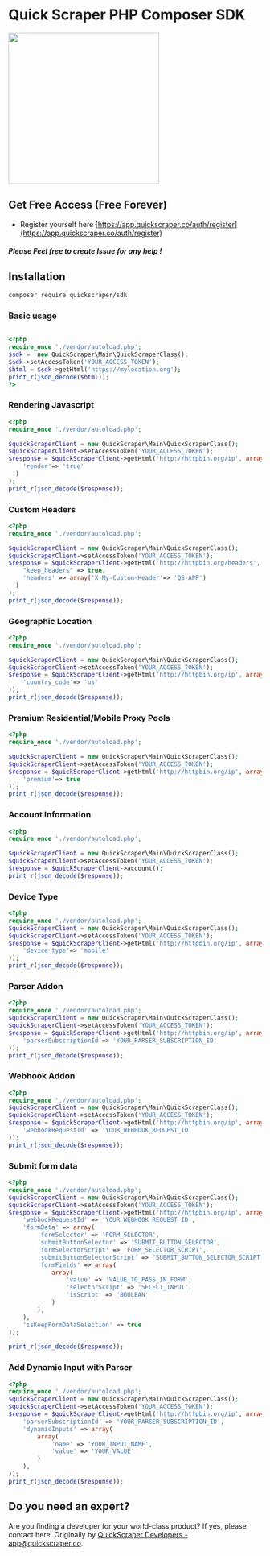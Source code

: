 # Quick Scraper PHP Composer SDK

<img src='https://app.quickscraper.co/assets/images/quick_scraper_logo_3.png' width='300' />


## Get Free Access (Free Forever)

* Register yourself here [https://app.quickscraper.co/auth/register](https://app.quickscraper.co/auth/register)

##### Please Feel free to create Issue for any help !


## Installation

``` bash
composer require quickscraper/sdk
```

### Basic usage


```php

<?php
require_once './vendor/autoload.php';
$sdk =  new QuickScraper\Main\QuickScraperClass();
$sdk->setAccessToken('YOUR_ACCESS_TOKEN');
$html = $sdk->getHtml('https://mylocation.org');
print_r(json_decode($html));
?>
```
### Rendering Javascript

```php
<?php
require_once './vendor/autoload.php';

$quickScraperClient = new QuickScraper\Main\QuickScraperClass();
$quickScraperClient->setAccessToken('YOUR_ACCESS_TOKEN');
$response = $quickScraperClient->getHtml('http://httpbin.org/ip', array(
    'render'=> 'true'
  )
);
print_r(json_decode($response));

```

### Custom Headers

```php
<?php
require_once './vendor/autoload.php';

$quickScraperClient = new QuickScraper\Main\QuickScraperClass();
$quickScraperClient->setAccessToken('YOUR_ACCESS_TOKEN');
$response = $quickScraperClient->getHtml('http://httpbin.org/headers', array(
    "keep_headers" => true,
    'headers' => array('X-My-Custom-Header'=> 'QS-APP')
  )
);
print_r(json_decode($response));

```

### Geographic Location

```php
<?php
require_once './vendor/autoload.php';

$quickScraperClient = new QuickScraper\Main\QuickScraperClass();
$quickScraperClient->setAccessToken('YOUR_ACCESS_TOKEN');
$response = $quickScraperClient->getHtml('http://httpbin.org/ip', array(
    'country_code'=> 'us'
));
print_r(json_decode($response));
```

### Premium Residential/Mobile Proxy Pools

``` php
<?php
require_once './vendor/autoload.php';

$quickScraperClient = new QuickScraper\Main\QuickScraperClass();
$quickScraperClient->setAccessToken('YOUR_ACCESS_TOKEN');
$response = $quickScraperClient->getHtml('http://httpbin.org/ip', array(
    'premium'=> true
));
print_r(json_decode($response));
```

### Account Information

``` php
<?php
require_once './vendor/autoload.php';

$quickScraperClient = new QuickScraper\Main\QuickScraperClass();
$quickScraperClient->setAccessToken('YOUR_ACCESS_TOKEN');
$response = $quickScraperClient->account();
print_r(json_decode($response));
```

### Device Type

``` php
<?php
require_once './vendor/autoload.php';
$quickScraperClient = new QuickScraper\Main\QuickScraperClass();
$quickScraperClient->setAccessToken('YOUR_ACCESS_TOKEN');
$response = $quickScraperClient->getHtml('http://httpbin.org/ip', array(
    'device_type'=> 'mobile'
));
print_r(json_decode($response));
```
### Parser Addon

``` php
<?php
require_once './vendor/autoload.php';
$quickScraperClient = new QuickScraper\Main\QuickScraperClass();
$quickScraperClient->setAccessToken('YOUR_ACCESS_TOKEN');
$response = $quickScraperClient->getHtml('http://httpbin.org/ip', array(
    'parserSubscriptionId'=> 'YOUR_PARSER_SUBSCRIPTION_ID'
));
print_r(json_decode($response));
```
### Webhook Addon

``` php
<?php
require_once './vendor/autoload.php';
$quickScraperClient = new QuickScraper\Main\QuickScraperClass();
$quickScraperClient->setAccessToken('YOUR_ACCESS_TOKEN');
$response = $quickScraperClient->getHtml('http://httpbin.org/ip', array(
    'webhookRequestId' => 'YOUR_WEBHOOK_REQUEST_ID'
));
print_r(json_decode($response));
```

### Submit form data
``` php
<?php
require_once './vendor/autoload.php';
$quickScraperClient = new QuickScraper\Main\QuickScraperClass();
$quickScraperClient->setAccessToken('YOUR_ACCESS_TOKEN');
$response = $quickScraperClient->getHtml('http://httpbin.org/ip', array(
    'webhookRequestId' => 'YOUR_WEBHOOK_REQUEST_ID',
    'formData' => array(
        'formSelector' => 'FORM_SELECTOR',
        'submitButtonSelector' => 'SUBMIT_BUTTON_SELECTOR',
        'formSelectorScript' => 'FORM_SELECTOR_SCRIPT',
        'submitButtonSelectorScript' => 'SUBMIT_BUTTON_SELECTOR_SCRIPT',
        'formFields' => array(
            array(
                'value' => 'VALUE_TO_PASS_IN_FORM',
                'selectorScript' => 'SELECT_INPUT',
                'isScript' => 'BOOLEAN'
            )
        ),
    ),
    'isKeepFormDataSelection' => true
));

print_r(json_decode($response));
```

### Add Dynamic Input with Parser
``` php
<?php
require_once './vendor/autoload.php';
$quickScraperClient = new QuickScraper\Main\QuickScraperClass();
$quickScraperClient->setAccessToken('YOUR_ACCESS_TOKEN');
$response = $quickScraperClient->getHtml('http://httpbin.org/ip', array(
    'parserSubscriptionId' => 'YOUR_PARSER_SUBSCRIPTION_ID',
    'dynamicInputs' => array(
		array(
			'name' => 'YOUR_INPUT_NAME',
			'value' => 'YOUR_VALUE'
		)
	),
));
print_r(json_decode($response));
```

## Do you need an expert?

Are you finding a developer for your world-class product? If yes, please contact here.
Originally by [QuickScraper Developers - app@quickscraper.co](mailto:app@quickscraper.co).
